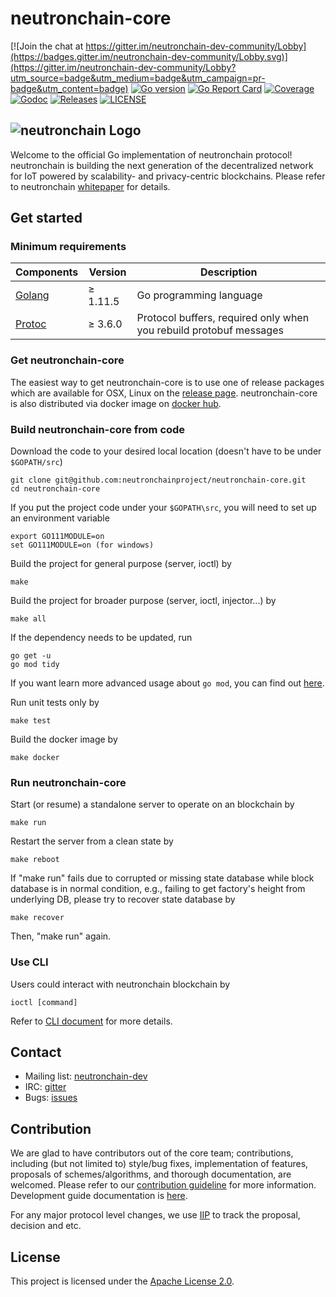 # neutronchain-core

[![Join the chat at https://gitter.im/neutronchain-dev-community/Lobby](https://badges.gitter.im/neutronchain-dev-community/Lobby.svg)](https://gitter.im/neutronchain-dev-community/Lobby?utm_source=badge&utm_medium=badge&utm_campaign=pr-badge&utm_content=badge)
[![Go version](https://img.shields.io/badge/go-1.11.5-blue.svg)](https://github.com/moovweb/gvm)
[![Go Report Card](https://goreportcard.com/badge/github.com/neutronchainproject/neutronchain-core)](https://goreportcard.com/report/github.com/neutronchainproject/neutronchain-core)
[![Coverage](https://codecov.io/gh/neutronchainproject/neutronchain-core/branch/master/graph/badge.svg)](https://codecov.io/gh/neutronchainproject/neutronchain-core)
[![Godoc](http://img.shields.io/badge/go-documentation-blue.svg?style=flat-square)](https://godoc.org/github.com/neutronchainproject/neutronchain-core)
[![Releases](https://img.shields.io/github/release/neutronchainproject/neutronchain-core/all.svg?style=flat-square)](https://github.com/neutronchainproject/neutronchain-core/releases)
[![LICENSE](https://img.shields.io/badge/License-Apache%202.0-blue.svg)](LICENSE)

![neutronchain Logo](logo/neutronchain.png)
----

Welcome to the official Go implementation of neutronchain protocol! neutronchain is building the next generation of the decentralized 
network for IoT powered by scalability- and privacy-centric blockchains. Please refer to neutronchain
[whitepaper](https://neutronchain.io/academics) for details.

## Get started

### Minimum requirements

| Components | Version | Description |
|----------|-------------|-------------|
| [Golang](https://golang.org) | &ge; 1.11.5 | Go programming language |
| [Protoc](https://developers.google.com/protocol-buffers/) | &ge; 3.6.0 | Protocol buffers, required only when you rebuild protobuf messages |

### Get neutronchain-core

The easiest way to get neutronchain-core is to use one of release packages which are available for OSX, Linux on the 
[release page](https://github.com/neutronchainproject/neutronchain-core/releases). neutronchain-core is also distributed via docker image
on [docker hub](https://hub.docker.com/r/neutronchain/neutronchain-core).


### Build neutronchain-core from code

Download the code to your desired local location (doesn't have to be under `$GOPATH/src`)
```
git clone git@github.com:neutronchainproject/neutronchain-core.git
cd neutronchain-core
```

If you put the project code under your `$GOPATH\src`, you will need to set up an environment variable
```
export GO111MODULE=on
set GO111MODULE=on (for windows)
```

Build the project for general purpose (server, ioctl) by

```
make
```

Build the project for broader purpose (server, ioctl, injector...) by
```
make all 
```

If the dependency needs to be updated, run

```
go get -u
go mod tidy
```
If you want learn more advanced usage about `go mod`, you can find out [here](https://github.com/golang/go/wiki/Modules).

Run unit tests only by

```
make test
```

Build the docker image by

```
make docker
```

### Run neutronchain-core

Start (or resume) a standalone server to operate on an blockchain by

```
make run
```

Restart the server from a clean state by

```
make reboot
```

If "make run" fails due to corrupted or missing state database while block database is in normal condition, e.g.,
failing to get factory's height from underlying DB, please try to recover state database by

```
make recover
```

Then, "make run" again.

### Use CLI

Users could interact with neutronchain blockchain by

```
ioctl [command]
```

Refer to [CLI document](ioctl/README.md) for more details.

## Contact

- Mailing list: [neutronchain-dev](neutronchain-dev@neutronchain.io)
- IRC: [gitter](https://gitter.im/neutronchain-dev-community/Lobby)
- Bugs: [issues](https://github.com/neutronchainproject/neutronchain-core/issues)

## Contribution
We are glad to have contributors out of the core team; contributions, including (but not limited to) style/bug fixes,
implementation of features, proposals of schemes/algorithms, and thorough documentation, are welcomed. Please refer to
our [contribution guideline](CONTRIBUTING.md) for more
information. Development guide documentation is [here](https://github.com/neutronchainproject/neutronchain-core/wiki/Developers%27-Guide).

For any major protocol level changes, we use [IIP](https://github.com/neutronchainproject/iips) to track the proposal, decision
and etc.

## License
This project is licensed under the [Apache License 2.0](LICENSE).
